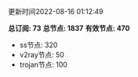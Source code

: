 更新时间2022-08-16 01:12:49

**总订阅: 73**
**总节点: 1837**
**有效节点: 470**
- ss节点: 320
- v2ray节点: 50
- trojan节点: 100
